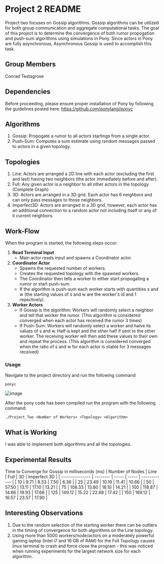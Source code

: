 # Project 2 README
Project two focuses on Gossip algorithms. Gossip algorithms can be utilized for both group communication and aggregate computational tasks. The goal of this project is to determine the convergence of both rumor propogation and push-sum algorithms using simulations in Pony. Since actors in Pony are fully asynchronous, Asynchronous Gossip is used to accomplish this task.

## Group Members
Conrad Testagrose

## Dependencies
Before proceeding, please ensure proper installation of Pony by following the guidelines posted here: https://github.com/ponylang/ponyc

## Algorithms
1. Gossip: Propogate a rumor to all actors startings from a single actor.
2. Push-Sum: Computes a sum estimate using random messages passed to actors in a given topology.

## Topologies
1. Line: Actors are arranged a 2D line with each actor (excluding the first and last) having two neighbors (the actor immediately before and after).
2. Full: Any given actor is a neighbor to all other actors in the topology (Complete Graph)
3. 3D: Actors are arranged in a 3D grid. Each actor has 6 neighbors and can only pass messages to those neighbors.
4. Imperfect3D: Actors are arranged in a 3D grid, however, each actor has an additional connection to a random actor not including itself or any of it current neighbors. 

## Work-Flow
When the program is started, the following steps occur:

1. **Read Terminal Input**
   - Main actor reads input and spawns a Coordinator actor.
3. **Coordinator Actor**
    - Spawns the requested number of workers.
    - Creates the requested topology with the spawned workers.
    - The Coordinator then tells a worker to either start propogating a rumor or start push-sum.
    - If the algorithm is push-sum each worker starts with quantities s and w (the starting values of s and w are the worker's id and 1 repectively).
4. **Worker Actors**
    - If Gossip is the algorithm: Workers will randomly select a neighbor and tell that worker the rumor. (This algorithm is considered converged when each actor has received the rumor 3 times)
    - If Push-Sum: Workers will randomly select a worker and halve its values of s and w. Half is kept and the other half if sent to the other worker. The receiving worker will then add these values to their own and repeat the process. (This algorithm is considered converged when the ratio of s and w for each actor is stable for 3 messages received)

### Usage
Navigate to the project directory and run the following command
```
ponyc
```

![image]()


After the pony code has been compiled run the program with the following command:
```
./Project_Two <Number of Workers> <Topology> <Algorithm>
```

## What is Working
I was able to implement both algorithms and all the topologies.


## Experimental Results
Time to Converge for Gossip in milliseconds (ms)
| Number of Nodes | Line     | Full  | 3D    | Imperfect 3D |
| --------------- | -------- | ----- | ----- | ------------ |
| 10              | 9.71     | 8.53  |	7.50  |	6.36        |
| 25              | 23.49    | 10.19 |	11.41 |	10.66       |
| 50              | 57.50    | 13.11 |	17.10 |	13.21       |
| 75              | 108.33   | 13.80 |	18.10 |	14.21       |
| 100             | 118.87   | 14.66 |	19.93 |	17.66       |
| 125             | 149.12   | 15.22 |	22.68 |	17.42       |
| 150             | 169.12   | 16.57 |	23.57 |	17.90       |

## Interesting Observations
1. Due to the random selection of the starting worker there can be outliers in the timing of convergence for both algorithms on the Line topology.
2. Using more than 5000 workers/node/actors on a moderately powerful gaming laptop (Intel i7 and 16 GB of RAM) for the Full Topology causes linux terminal to crash and force close the program - this was noticed when running experiments for the largest network size for each algorithm.

